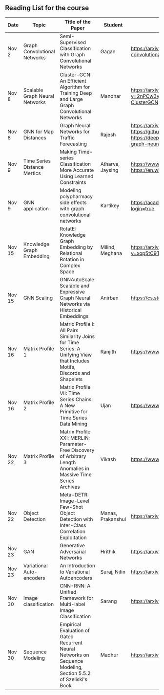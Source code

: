 Reading List for the course
---------------------------

|Date|Topic |Title of the Paper | Student | Paper Link|
|---|-------|---|---|---|
| Nov 2 |Graph  Convolutional Networks| Semi-Supervised Classification with Graph Convolutional Networks| Gagan | https://arxiv.org/abs/1609.02907 https://tkipf.github.io/graph-convolutional-networks/ |
| Nov 8 |Scalable Graph Neural Networks  | Cluster-GCN: An Efficient Algorithm for Training Deep and Large Graph Convolutional Networks | Manohar |https://arxiv.org/abs/1905.07953# https://www.youtube.com/watch?v=2nPCw3yHlnI https://pythonrepo.com/repo/benedekrozemberczki-ClusterGCN|
| Nov 8 |GNN for Map Distances | Graph Neural Networks for Traffic Forecasting | Rajesh |https://arxiv.org/abs/2104.13096 https://github.com/jwwthu/GNN4Traffic https://deepmind.com/blog/article/traffic-prediction-with-advanced-graph-neural-networks|
| Nov 9 |Time Series Distance Mertics | Making Time-series Classification More Accurate Using Learned Constraints| Atharva, Jaysing |https://www.cs.ucr.edu/~eamonn/RATANAMC.pdf https://en.wikipedia.org/wiki/Dynamic_time_warping |
| Nov 9|GNN application| Modeling polypharmacy side effects with graph convolutional networks | Kartikey | https://academic.oup.com/bioinformatics/article/34/13/i457/5045770?login=true  |
| Nov 15|Knowledge Graph Embedding  | RotatE: Knowledge Graph Embedding by Relational Rotation in Complex Space | Milind, Meghana |https://arxiv.org/abs/1902.10197  https://www.youtube.com/watch?v=xop5tC9T5xM|
| Nov 15|GNN Scaling |GNNAutoScale: Scalable and Expressive Graph Neural Networks via Historical Embeddings | Anirban |https://cs.stanford.edu/people/jure/pubs/gnnautoscale-icml21.pdf |
| Nov 16|Matrix Profile 1 | Matrix Profile I: All Pairs Similarity Joins for Time Series: A Unifying View that Includes Motifs, Discords and Shapelets | Ranjith | https://www.cs.ucr.edu/~eamonn/MatrixProfile.html |
| Nov 16|Matrix Profile 2 | Matrix Profile VII: Time Series Chains: A New Primitive for Time Series Data Mining |Ujan| https://www.cs.ucr.edu/~eamonn/MatrixProfile.html |
| Nov 22|Matrix Profile 3| Matrix Profile XXI: MERLIN: Parameter-Free Discovery of Arbitrary Length Anomalies in Massive Time Series Archives| Vikash  | https://www.cs.ucr.edu/~eamonn/MatrixProfile.html  |
| Nov 22|Object Detection|Meta-DETR: Image-Level Few-Shot Object Detection with Inter-Class Correlation Exploitation | Manas, Prakanshul| https://arxiv.org/abs/2103.11731, Section 5.5.3 of Szeliski's Book |
| Nov 23| GAN| Generative Adversarial Networks |Hrithik |https://arxiv.org/abs/1406.2661 , Section 5.5.4 of Szeliski's Book |
| Nov 23|Variational Auto-encoders | An Introduction to Variational Autoencoders | Suraj, Nitin    |https://arxiv.org/abs/1906.02691, Section 5.5.4 of Szeliski's Book |
| Nov 30|Image classification| CNN-RNN: A Unified Framework for Multi-label Image Classification| Sarang| https://arxiv.org/ftp/arxiv/papers/1604/1604.04573.pdf |
| Nov 30|Sequence Modeling|Empirical Evaluation of Gated Recurrent Neural Networks on Sequence Modeling, Section 5.5.2 of Szeliski's Book | Madhur| https://arxiv.org/abs/1412.3555 , Section 5.5.2 of Szeliski's Book |
